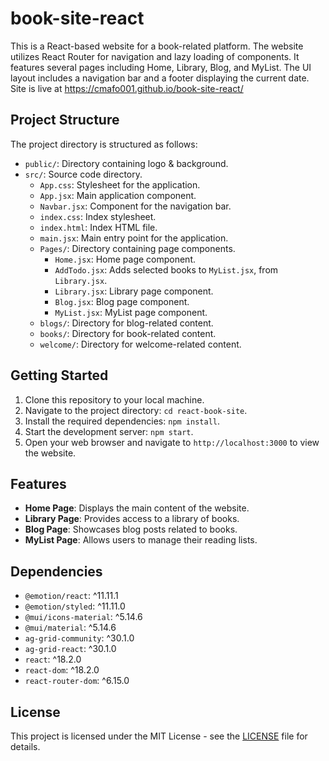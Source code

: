 # book-site-react

This is a React-based website for a book-related platform. The website utilizes React Router for navigation and lazy loading of components. It features several pages including Home, Library, Blog, and MyList. The UI layout includes a navigation bar and a footer displaying the current date. Site is live at https://cmafo001.github.io/book-site-react/

## Project Structure

The project directory is structured as follows:

- `public/`: Directory containing logo & background. 
- `src/`: Source code directory.
  - `App.css`: Stylesheet for the application.
  - `App.jsx`: Main application component.
  - `Navbar.jsx`: Component for the navigation bar.
  - `index.css`: Index stylesheet.
  - `index.html`: Index HTML file.
  - `main.jsx`: Main entry point for the application.
  - `Pages/`: Directory containing page components.
    - `Home.jsx`: Home page component.
    - `AddTodo.jsx`: Adds selected books to `MyList.jsx`, from `Library.jsx`.
    - `Library.jsx`: Library page component.
    - `Blog.jsx`: Blog page component.
    - `MyList.jsx`: MyList page component.
  - `blogs/`: Directory for blog-related content.
  - `books/`: Directory for book-related content.
  - `welcome/`: Directory for welcome-related content.


## Getting Started

1. Clone this repository to your local machine.
2. Navigate to the project directory: `cd react-book-site`.
3. Install the required dependencies: `npm install`.
4. Start the development server: `npm start`.
5. Open your web browser and navigate to `http://localhost:3000` to view the website.

## Features

- **Home Page**: Displays the main content of the website.
- **Library Page**: Provides access to a library of books.
- **Blog Page**: Showcases blog posts related to books.
- **MyList Page**: Allows users to manage their reading lists.

## Dependencies

- `@emotion/react`: ^11.11.1
- `@emotion/styled`: ^11.11.0
- `@mui/icons-material`: ^5.14.6
- `@mui/material`: ^5.14.6
- `ag-grid-community`: ^30.1.0
- `ag-grid-react`: ^30.1.0
- `react`: ^18.2.0
- `react-dom`: ^18.2.0
- `react-router-dom`: ^6.15.0


## License

This project is licensed under the MIT License - see the [LICENSE](LICENSE) file for details.

